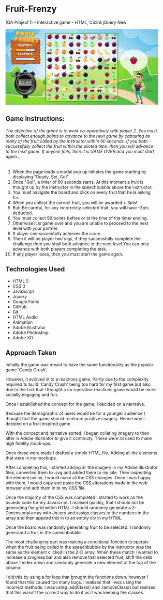 # Fruit-Frenzy

(GA Project 1) - Interactive game - HTML, CSS &amp; jQuery
New

![Image of game](./snapshot.png)
## Game Instructions:

###### The objective of the game is to work co-operatively with player 2. You must both collect enough points to advance to the next game by capturing as many of the fruit called by the instructor within 60 seconds. If you both successfully collect the fruit within the alloted time, then you will advance to the next game. If anyone fails, then it is GAME OVER and you must start again...

1. When the page loads a modal pop up initiates the game starting by displaying "Ready, Set, Go!"
2. Once "Go!", a timer of 60 seconds starts. At this moment a fruit is thought up by the instructor in the speechbubble above the instructor.
3. You must navigate the board and click on every fruit that he is asking for.
4. When you collect the correct fruit, you will be awarded + 3pts!
5. But! Be careful, for any incorrectly selected fruit, you will have -3pts deducted.
6. You must collect 99 points before or at the time of the timer ending.
7. Otherwise it is game over and you are unable to proceed to the next level with your partner.
8. If player one succesfully achieves the score.
9. Then it will be player two's go, if they successfully complete the challenge then you shall both advance in the next level.You can only advance with both players completing the task.
10. If any player loses, then you must start the game again.

## Technologies Used
* HTML 5
* CSS 3
* JavaScript
* Jquery
* Google Fonts
* GitHub
* Git
* HTML Audio
* Animation
* Adobe Illustrator
* Adobe Photoshop
* Adobe XD

## Approach Taken
Initially the game was meant to have the same functionality as the popular game 'Candy Crush'.

However, it evolved in to a reactions game. Partly due to the complexity required to build 'Candy Crush' being too hard for my first game but also due to the fact that I thought a co-operative reactions game would be more socially engaging and fun.

Once I established the concept for the game, I decided on a narrative.

Because the demographic of users would be for a younger audience I thought that the game should reinforce positive imagery. Hence why I decided on a fruit inspired game.

With the concept and narrative sorted. I began collating imagery to then alter in Adobe Illustrator to give it continuity. These were all used to make high fidelity mock-ups.

Once these were made I drafted a simple HTML file. Adding all the elements that were in my mockups.

After completing this, I started adding all the imagery in my Adobe Illustrator files, converted them to .svg and added them to my site. Then inspecting the element online, I would make all the CSS changes. Once I was happy with them, I would copy and paste the CSS alterations made in the web browser and add them in to my CSS file.

Once the majority of the CSS was completed I started to work on the psuedo code for my Javascript. I realised quickly, that I should not be generating the grid within HTML. I should randomly generate a 2-Dimensional array with Jquery and assign classes to the numbers in the array and then append this in to an empty div in my HTML.

Once the board was randomly generating fruit to be selected. I randomly generated a fruit in the speechbubble.

The most challenging part was making a conditional function to operate when the fruit being called in the speechbubble by the instructor was the same as the element clicked in the 2-D array. When these match I wanted to increase a progress bar and also remove that selected fruit, shift the cells above 1 index down and randomly generate a new element at the top of the column.

I did this by using a for loop that brought the functions down, however I found that this caused too many bugs. I realised that I was using the incorrect methods. I was using .addClass() and .removeClass() but realised that this wasn't the correct way to do it as it was keeping the classes.
